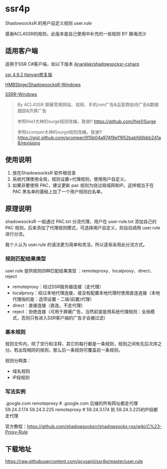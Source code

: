 # ssr4p
ShadowsocksR 的用户自定义规则 user.rule

感谢ACL4SSR的规则，此版本是自己使用中补充的一些规则 BY 静海流沙

## 适用客户端
适用于SSR C#客户端，如以下版本
[Anankke/shadowsocksr-csharp](https://github.com/shadowsocksrr/shadowsocksr-csharp/releases)

[ssr 4.9.2 tlanyan修复版](https://tlanyan.me/shadowsockr-shadowsocksr-shadowsocksrr-clients/)

[HMBSbige/ShadowsocksR-Windows](https://github.com/HMBSbige/ShadowsocksR-Windows/)

[SSRR-Windows](https://github.com/Anankke/SSRR-Windows)

> By ACL4SSR 
>屏蔽常用网站、视频、手机rom广告&运营商劫持广告&数据跟踪&开屏广告
>
> 参照lhie1大神的surge规则改编，致谢!! https://github.com/lhie1/Surge
>
> 参照scomper大神的surge规则改编，致谢!! https://gist.github.com/scomper/915b04a974f9e11952babfd0bbb241a8/revisions

## 使用说明
1. 放在ShadowsocksR 软件根目录
2. 系统代理使用全局，规则设置>代理规则，使用用户自定义。
3. 如果非要使用 PAC，建议更新 pac 规则为绕过局域网和IP。这样相当于在 PAC 黑名单的基础上加了一个用户规则白名单。

## 原理说明
shadowsocksR 一般通过 PAC.txt 分流代理，用户在 user-rule.txt 添加自己的 PAC 规则。后来添加了代理规则模式，可选择用户自定义，则自动调用 user.rule 进行分流。

我个人认为 user.rule 的语法更为简单和灵活，所以逐渐采用此分流方式。

### 规则匹配结果类型
user.rule 提供规则四种匹配结果类型 ：remoteproxy、localproxy、direct、reject

- remoteproxy：经过SSR服务器连接（走代理）
- localproxy：经过本地代理连接，或没有配置本地代理时使用直连连接（本地代理指的是：选项设置 - 二级(前置)代理）
- direct：直接连接（直连，不走代理）
- reject：拒绝连接（可用于屏蔽广告，当然前提是用系统代理规则：全局模式，否则只有进入SSR客户端的广告才会被过滤）

### 基本规则
规则文件内，除了空行和注释，其它的每行都是一条规则，规则之间有先后次序之分。若出现相同的规则，那么后一条规则可覆盖前一条规则。

规则分两类：

- 域名规则
- IP段规则

### 写法实例
.google.com remoteproxy # .google.com 后缀的所有网址都走代理
59.24.3.174 59.24.3.225 remoteproxy # 59.24.3.174 到 59.24.3.225的IP段都走代理

官方教程：https://github.com/shadowsocksrr/shadowsocks-rss/wiki/C%23-Proxy-Rule


## 下载地址
https://raw.githubusercontent.com/pcysanji/ssr4p/master/user.rule
